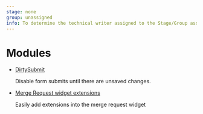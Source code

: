 ```yaml
---
stage: none
group: unassigned
info: To determine the technical writer assigned to the Stage/Group associated with this page, see https://about.gitlab.com/handbook/engineering/ux/technical-writing/#designated-technical-writers
---
```


# Modules

- [DirtySubmit](dirty_submit.md)

  Disable form submits until there are unsaved changes.

- [Merge Request widget extensions](widget_extensions.md)

  Easily add extensions into the merge request widget
